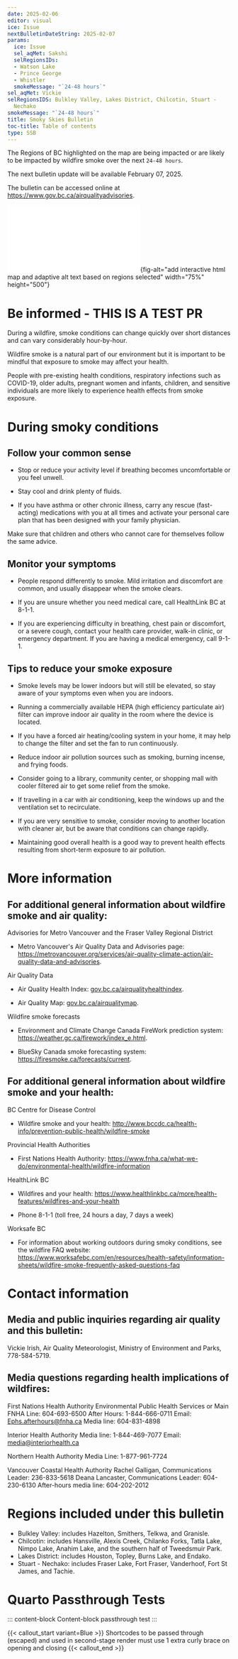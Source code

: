 ```yaml
---
date: 2025-02-06
editor: visual
ice: Issue
nextBulletinDateString: 2025-02-07
params:
  ice: Issue
  sel_aqMet: Sakshi
  selRegionsIDs:
  - Watson Lake
  - Prince George
  - Whistler
  smokeMessage: "`24-48 hours`"
sel_aqMet: Vickie
selRegionsIDS: Bulkley Valley, Lakes District, Chilcotin, Stuart -
  Nechako
smokeMessage: "`24-48 hours`"
title: Smoky Skies Bulletin
toc-title: Table of contents
type: SSB
---
```


The Regions of BC highlighted on the map are being impacted or are
likely to be impacted by wildfire smoke over the next `24-48 hours`.

The next bulletin update will be available February 07, 2025.

The bulletin can be accessed online at
<https://www.gov.bc.ca/airqualityadvisories>.

![A description of current Bulletin Region(s) is provided at the end of
this bulletin. Bulletin Regions do not include Metro Vancouver or the
Fraser Valley Regional
District.](map.html){fig-alt="add interactive html map and adaptive alt text based on regions selected"
width="75%" height="500"}

# Be informed - THIS IS A TEST PR

During a wildfire, smoke conditions can change quickly over short
distances and can vary considerably hour-by-hour.

Wildfire smoke is a natural part of our environment but it is important
to be mindful that exposure to smoke may affect your health.

People with pre-existing health conditions, respiratory infections such
as COVID-19, older adults, pregnant women and infants, children, and
sensitive individuals are more likely to experience health effects from
smoke exposure.

# During smoky conditions

## Follow your common sense

-   Stop or reduce your activity level if breathing becomes
    uncomfortable or you feel unwell.

-   Stay cool and drink plenty of fluids.

-   If you have asthma or other chronic illness, carry any rescue
    (fast-acting) medications with you at all times and activate your
    personal care plan that has been designed with your family
    physician.

Make sure that children and others who cannot care for themselves follow
the same advice.

## Monitor your symptoms

-   People respond differently to smoke. Mild irritation and discomfort
    are common, and usually disappear when the smoke clears.

-   If you are unsure whether you need medical care, call HealthLink BC
    at 8-1-1.

-   If you are experiencing difficulty in breathing, chest pain or
    discomfort, or a severe cough, contact your health care provider,
    walk-in clinic, or emergency department. If you are having a medical
    emergency, call 9-1-1.

## Tips to reduce your smoke exposure

-   Smoke levels may be lower indoors but will still be elevated, so
    stay aware of your symptoms even when you are indoors.

-   Running a commercially available HEPA (high efficiency particulate
    air) filter can improve indoor air quality in the room where the
    device is located.

-   If you have a forced air heating/cooling system in your home, it may
    help to change the filter and set the fan to run continuously.

-   Reduce indoor air pollution sources such as smoking, burning
    incense, and frying foods.

-   Consider going to a library, community center, or shopping mall with
    cooler filtered air to get some relief from the smoke.

-   If travelling in a car with air conditioning, keep the windows up
    and the ventilation set to recirculate.

-   If you are very sensitive to smoke, consider moving to another
    location with cleaner air, but be aware that conditions can change
    rapidly.

-   Maintaining good overall health is a good way to prevent health
    effects resulting from short-term exposure to air pollution.

# More information

## For additional general information about wildfire smoke and air quality:

Advisories for Metro Vancouver and the Fraser Valley Regional District

-   Metro Vancouver's Air Quality Data and Advisories page:
    <https://metrovancouver.org/services/air-quality-climate-action/air-quality-data-and-advisories>.

Air Quality Data

-   Air Quality Health Index:
    [gov.bc.ca/airqualityhealthindex](https://www.env.gov.bc.ca/epd/bcairquality/data/aqhi-table.html).

-   Air Quality Map:
    [gov.bc.ca/airqualitymap](https://www.env.gov.bc.ca/epd/bcairquality/readings/find-stations-map.html).

Wildfire smoke forecasts

-   Environment and Climate Change Canada FireWork prediction system:
    <https://weather.gc.ca/firework/index_e.html>.

-   BlueSky Canada smoke forecasting system:
    <https://firesmoke.ca/forecasts/current>.

## For additional general information about wildfire smoke and your health:

BC Centre for Disease Control

-   Wildfire smoke and your health:
    <http://www.bccdc.ca/health-info/prevention-public-health/wildfire-smoke>

Provincial Health Authorities

-   First Nations Health Authority:
    <https://www.fnha.ca/what-we-do/environmental-health/wildfire-information>

HealthLink BC

-   Wildfires and your health:
    <https://www.healthlinkbc.ca/more/health-features/wildfires-and-your-health>

-   Phone 8-1-1 (toll free, 24 hours a day, 7 days a week)

Worksafe BC

-   For information about working outdoors during smoky conditions, see
    the wildfire FAQ website:
    <https://www.worksafebc.com/en/resources/health-safety/information-sheets/wildfire-smoke-frequently-asked-questions-faq>

# Contact information

## Media and public inquiries regarding air quality and this bulletin:

Vickie Irish, Air Quality Meteorologist, Ministry of Environment and
Parks, 778-584-5719.

## Media questions regarding health implications of wildfires:

First Nations Health Authority Environmental Public Health Services or
Main FNHA Line: 604-693-6500 After Hours: 1-844-666-0711 Email:
Ephs.afterhours@fnha.ca Media line: 604-831-4898

Interior Health Authority Media line: 1-844-469-7077 Email:
media@interiorhealth.ca

Northern Health Authority Media Line: 1-877-961-7724

Vancouver Coastal Health Authority Rachel Galligan, Communications
Leader: 236-833-5618 Deana Lancaster, Communications Leader:
604-230-6130 After-hours media line: 604-202-2012

# Regions included under this bulletin

-   Bulkley Valley: includes Hazelton, Smithers, Telkwa, and Granisle.
-   Chilcotin: includes Hansville, Alexis Creek, Chilanko Forks, Tatla
    Lake, Nimpo Lake, Anahim Lake, and the southern half of Tweedsmuir
    Park.
-   Lakes District: includes Houston, Topley, Burns Lake, and Endako.
-   Stuart - Nechako: includes Fraser Lake, Fort Fraser, Vanderhoof,
    Fort St James, and Tachie.

# Quarto Passthrough Tests

::: content-block
Content-block passthrough test
:::

{{< callout_start variant=Blue >}} Shortcodes to be passed through
(escaped) and used in second-stage render must use 1 extra curly brace
on opening and closing {{< callout_end >}}

